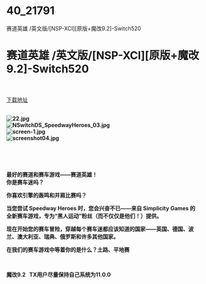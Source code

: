 # 40_21791
赛道英雄 /英文版/[NSP-XCI][原版+魔改9.2]-Switch520
# 赛道英雄 /英文版/[NSP-XCI][原版+魔改9.2]-Switch520
 <br/></br>
[下载地址](https://www.switch520.cc/article/21791 "下载地址")
<br/></br>

<p><strong><img title="22.jpg" src="https://www.switch520.cc/muke_img/2021_08_29_0d733cf14a3aa.jpg" alt="22.jpg"></strong><br>
<strong><img title="NSwitchDS_SpeedwayHeroes_03.jpg" src="https://www.switch520.cc/muke_img/2021_08_29_d0843dd89e66a.jpg" alt="NSwitchDS_SpeedwayHeroes_03.jpg"></strong><br>
<strong><img title="screen-1.jpg" src="https://www.switch520.cc/muke_img/2021_08_29_7ec865f62622e.jpg" alt="screen-1.jpg"></strong><br>
<strong><img title="screenshot04.jpg" src="https://www.switch520.cc/muke_img/2021_08_29_2bc940107e46f.jpg" alt="screenshot04.jpg">&nbsp;</strong></p>
<p>&nbsp;</p>
<p>&nbsp;</p>
<p><strong>最好的赛道和赛车游戏——赛道英雄！</strong><br>
<strong>你是赛车迷吗？</strong></p>
<p><strong>你喜欢引擎的轰鸣和并肩比赛吗？</strong></p>
<p><strong>当您尝试 Speedway Heroes 时，您会兴奋不已——来自 Simplicity Games 的全新赛车游戏，专为“黑人运动”粉丝（而不仅仅是他们！）提供。</strong></p>
<p><strong>现在开始您的赛车冒险，穿越每个赛车迷都应该知道的国家——英国、德国、波兰、澳大利亚、瑞典、俄罗斯和许多其他国家。</strong></p>
<p><strong>在我们的赛车游戏中等着你的是什么？土路、平地赛</strong></p>
<p>&nbsp;</p>
<p><strong>魔改9.2 &nbsp;&nbsp;TX用户尽量保持自己系统为11.0.0</strong></p>
